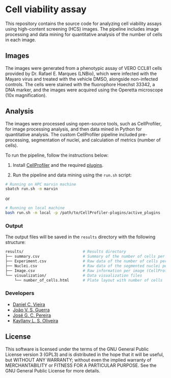 # Cell viability assay

This repository contains the source code for analyzing cell viability assays using high-content screening (HCS) images. The pipeline includes image processing and data mining for quantitative analysis of the number of cells in each image.

## Images

The images were generated from a phenotypic assay of VERO CCL81 cells provided by Dr. Rafael E. Marques (LNBio), which were infected with the Mayaro virus and treated with the vehicle DMSO, alongside non-infected controls. The cells were stained with the fluorophore Hoechst 33342, a DNA marker, and the images were acquired using the Operetta microscope (10x magnification).

## Analysis

The images were processed using open-source tools, such as CellProfiler, for image processing analysis, and then data mined in Python for quantitative analysis. The custom CellProfiler pipeline included pre-processing, segmentation of nuclei, and calculation of metrics (number of cells).

To run the pipeline, follow the instructions below:

1. Install [CellProfiler](https://cellprofiler.org/releases/) and the required [plugins](https://github.com/cnpem/lnbio-bioimage-analysis/blob/main/cellprofiler/INSTALLATION.md#cellprofiler-plugins).

2. Run the pipeline and data mining using the `run.sh` script:

```bash
# Running on HPC marvin machine
sbatch run.sh -m marvin
```

or

```bash
# Running on local machine
bash run.sh -m local -p /path/to/CellProfiler-plugins/active_plugins
```

### Output

The output files will be saved in the `results` directory with the following structure:

```bash
results/                          # Results directory
├── summary.csv                   # Summary of the number of cells per well
├── Experiment.csv                # Raw data of the number of cells per image (CellProfiler output)
├── Nuclei.csv                    # Raw data of the segmented nuclei per image (CellProfiler output)
├── Image.csv                     # Raw information per image (CellProfiler output)
└── visualization/                # Data visualization files
    └── number_of_cells.html      # Plate layout with number of cells
```

### Developers

- [Daniel C. Vieira](https://github.com/Daniel-debug-creator)
- [João V. S. Guerra](https://github.com/jvsguerra)
- [José G. C. Pereira](https://github.com/zgcarvalho)
- [Kayllany L. S. Oliveira](https://github.com/KayllanyLara)

## License

This software is licensed under the terms of the GNU General Public License version 3 (GPL3) and is distributed in the hope that it will be useful, but WITHOUT ANY WARRANTY; without even the implied warranty of MERCHANTABILITY or FITNESS FOR A PARTICULAR PURPOSE. See the GNU General Public License for more details.
